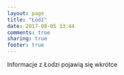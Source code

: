 ```yaml
---
layout: page
title: "Łódź"
date: 2017-08-05 13:44
comments: true
sharing: true
footer: true
---
```

Informacje z Łodzi pojawią się wkrótce